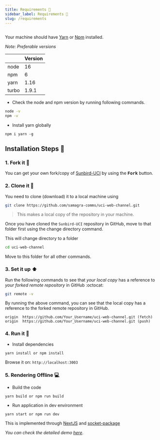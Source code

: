 ```yaml
---
title: Requirements 📜
sidebar_label: Requirements 📜
slug: /requirements
---
```


<head>
  <title>Requirements 📜</title>
</head>

##

Your machine should have [Yarn](https://classic.yarnpkg.com/en/docs/install/#windows-stable) or [Npm](https://docs.npmjs.com/downloading-and-installing-node-js-and-npm) installed.

_Note: Preferable versions_

|       | Version |
| ----- | ------- |
| node  | 16      |
| npm   | 6       |
| yarn  | 1.16    |
| turbo | 1.9.1   |

- Check the node and npm version by running following commands.

```sh
node -v
npm -v
```

- Install yarn globally

```
npm i yarn -g
```

## Installation Steps :walking:

### 1. Fork it :fork_and_knife:

You can get your own fork/copy of [Sunbird-UCI](https://github.com/samagra-comms/uci-web-channel) by using the <kbd><b>Fork</b></kbd> button.

### 2. Clone it :busts_in_silhouette:

You need to clone (download) it to a local machine using

```sh
git clone https://github.com/samagra-comms/uci-web-channel.git
```

> This makes a local copy of the repository in your machine.

Once you have cloned the `Sunbird-UCI` repository in GitHub, move to that folder first using the change directory command.

This will change directory to a folder

```sh
cd uci-web-channel
```

Move to this folder for all other commands.

### 3. Set it up :arrow_up:

Run the following commands to see that _your local copy_ has a reference to _your forked remote repository_ in GitHub :octocat:

```sh
git remote -v
```

By running the above command, you can see that the local copy has a reference to the forked remote repository in GitHub.

```
origin  https://github.com/Your_Username/uci-web-channel.git (fetch)
origin  https://github.com/Your_Username/uci-web-channel.git (push)
```

### 4. Run it :checkered_flag:

- Install dependencies

```
yarn install or npm install 
```

Browse it on: ```http://localhost:3003```

### 5. Rendering Offline 💻

- Build the code

```
yarn build or npm run build 
```

- Run application in dev environment

```
yarn start or npm run dev 
```

This is implemented through [NextJS](nextjs.org) and [socket-package](https://www.npmjs.com/package/socket-package)

_You can check the detailed demo [here](https://drive.google.com/file/d/1KtZGNZ9_6wisFQo1Wy45zPF50W3kOLTI/view?usp=sharing)_. 